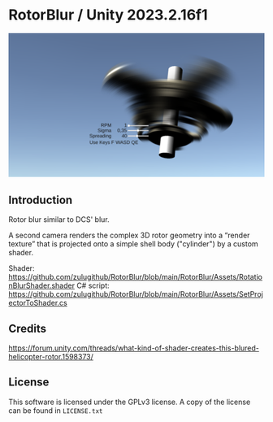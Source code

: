 # RotorBlur / Unity 2023.2.16f1 

![Alt text](https://github.com/zulugithub/RotorBlur/blob/main/RotorBlur.png?raw=true "Title")

## Introduction

Rotor blur similar to DCS' blur.

A second camera renders the complex 3D rotor geometry into a “render texture” that is projected onto a simple shell body ("cylinder") by a custom shader.

Shader: 
https://github.com/zulugithub/RotorBlur/blob/main/RotorBlur/Assets/RotationBlurShader.shader
C# script:
https://github.com/zulugithub/RotorBlur/blob/main/RotorBlur/Assets/SetProjectorToShader.cs

## Credits

https://forum.unity.com/threads/what-kind-of-shader-creates-this-blured-helicopter-rotor.1598373/

## License

This software is licensed under the GPLv3 license. A copy of the license can
be found in `LICENSE.txt`


